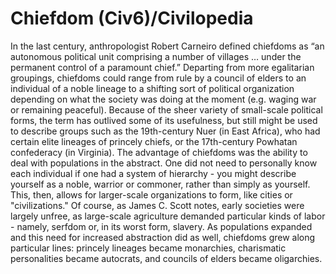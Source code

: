 # Chiefdom (Civ6)/Civilopedia

In the last century, anthropologist Robert Carneiro defined chiefdoms as “an autonomous political unit comprising a number of villages … under the permanent control of a paramount chief.” Departing from more egalitarian groupings, chiefdoms could range from rule by a council of elders to an individual of a noble lineage to a shifting sort of political organization depending on what the society was doing at the moment (e.g. waging war or remaining peaceful). Because of the sheer variety of small-scale political forms, the term has outlived some of its usefulness, but still might be used to describe groups such as the 19th-century Nuer (in East Africa), who had certain elite lineages of princely chiefs, or the 17th-century Powhatan confederacy (in Virginia).
The advantage of chiefdoms was the ability to deal with populations in the abstract. One did not need to personally know each individual if one had a system of hierarchy - you might describe yourself as a noble, warrior or commoner, rather than simply as yourself. This, then, allows for larger-scale organizations to form, like cities or "civilizations." Of course, as James C. Scott notes, early societies were largely unfree, as large-scale agriculture demanded particular kinds of labor - namely, serfdom or, in its worst form, slavery. As populations expanded and this need for increased abstraction did as well, chiefdoms grew along particular lines: princely lineages became monarchies, charismatic personalities became autocrats, and councils of elders became oligarchies.